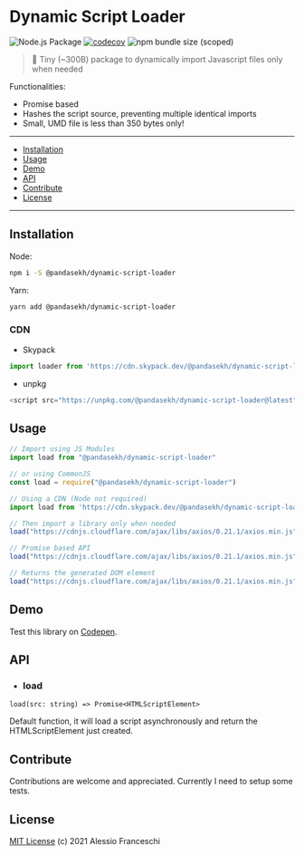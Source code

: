 # Dynamic Script Loader
![Node.js Package](https://github.com/PandaSekh/Dynamic-Script-Loader/workflows/Node.js%20Package/badge.svg)
[![codecov](https://codecov.io/gh/PandaSekh/Dynamic-Script-Loader/branch/master/graph/badge.svg?token=KTUH71UEZS)](https://codecov.io/gh/PandaSekh/Dynamic-Script-Loader)
![npm bundle size (scoped)](https://img.shields.io/bundlephobia/minzip/@pandasekh/dynamic-script-loader@latest)

> 🐼 Tiny (~300B) package to dynamically import Javascript files only when needed

Functionalities:
- Promise based
- Hashes the script source, preventing multiple identical imports
- Small, UMD file is less than 350 bytes only!

* * *

- [Installation](#installation)
- [Usage](#usage)
- [Demo](#demo)
- [API](#api)
- [Contribute](#contribute)
- [License](#license)

* * *

## Installation

Node:

```sh
npm i -S @pandasekh/dynamic-script-loader
```

Yarn:
```sh
yarn add @pandasekh/dynamic-script-loader
```

### CDN
- Skypack
```js 
import loader from 'https://cdn.skypack.dev/@pandasekh/dynamic-script-loader';
```

- unpkg
```js 
<script src="https://unpkg.com/@pandasekh/dynamic-script-loader@latest">
```

## Usage

```js
// Import using JS Modules
import load from "@pandasekh/dynamic-script-loader"

// or using CommonJS
const load = require("@pandasekh/dynamic-script-loader")

// Using a CDN (Node not required)
import load from 'https://cdn.skypack.dev/@pandasekh/dynamic-script-loader';

// Then import a library only when needed
load("https://cdnjs.cloudflare.com/ajax/libs/axios/0.21.1/axios.min.js")

// Promise based API
load("https://cdnjs.cloudflare.com/ajax/libs/axios/0.21.1/axios.min.js").then(() => console.log("Loaded!"))

// Returns the generated DOM element
load("https://cdnjs.cloudflare.com/ajax/libs/axios/0.21.1/axios.min.js").then(element => console.log(element.src))
```

## Demo
Test this library on [Codepen](https://codepen.io/pandasekh/pen/LYRXjYy).

## API 
- ### load
`load(src: string) => Promise<HTMLScriptElement>`

Default function, it will load a script asynchronously and return the HTMLScriptElement just created.

## Contribute
Contributions are welcome and appreciated.
Currently I need to setup some tests.

## License
[MIT License](https://github.com/PandaSekh/Dynamic-Script-Loader/blob/master/LICENSE) (c) 2021 Alessio Franceschi
